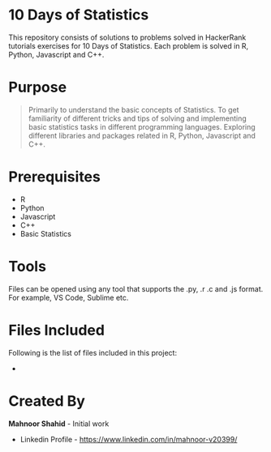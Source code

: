 # 10 Days of Statistics

This repository consists of solutions to problems solved in HackerRank tutorials exercises for 10 Days of Statistics. Each problem is solved in R, Python, Javascript and C++.

# Purpose

> Primarily to understand the basic concepts of Statistics. To get familiarity of different tricks and tips of solving and implementing basic statistics tasks in different programming languages. Exploring different libraries and packages related in R, Python, Javascript and C++.

# Prerequisites
- R
- Python
- Javascript
- C++ 
- Basic Statistics
  
# Tools
Files can be opened using any tool that supports the .py, .r .c and .js format. For example, VS Code, Sublime etc.

 # Files Included
 Following is the list of files included in this project:

- 
 
 # Created By
 **Mahnoor Shahid** - Initial work
 - Linkedin Profile - https://www.linkedin.com/in/mahnoor-v20399/

